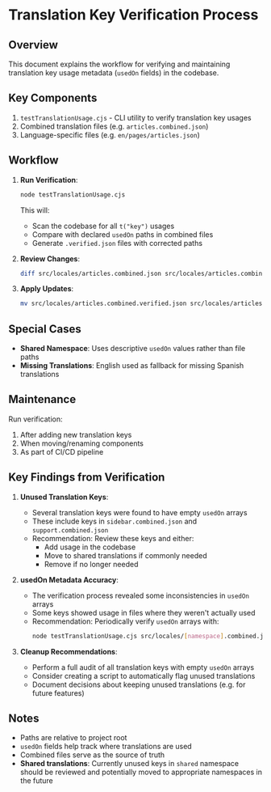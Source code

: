 # Translation Key Verification Process

## Overview
This document explains the workflow for verifying and maintaining translation key usage metadata (`usedOn` fields) in the codebase.

## Key Components
1. `testTranslationUsage.cjs` - CLI utility to verify translation key usages
2. Combined translation files (e.g. `articles.combined.json`)
3. Language-specific files (e.g. `en/pages/articles.json`)

## Workflow
1. **Run Verification**:
   ```bash
   node testTranslationUsage.cjs
   ```
   This will:
   - Scan the codebase for all `t("key")` usages
   - Compare with declared `usedOn` paths in combined files
   - Generate `.verified.json` files with corrected paths

2. **Review Changes**:
   ```bash
   diff src/locales/articles.combined.json src/locales/articles.combined.verified.json
   ```

3. **Apply Updates**:
   ```bash
   mv src/locales/articles.combined.verified.json src/locales/articles.combined.json
   ```

## Special Cases
- **Shared Namespace**: Uses descriptive `usedOn` values rather than file paths
- **Missing Translations**: English used as fallback for missing Spanish translations

## Maintenance
Run verification:
1. After adding new translation keys
2. When moving/renaming components
3. As part of CI/CD pipeline

## Key Findings from Verification

1. **Unused Translation Keys**: 
   - Several translation keys were found to have empty `usedOn` arrays
   - These include keys in `sidebar.combined.json` and `support.combined.json`
   - Recommendation: Review these keys and either:
     - Add usage in the codebase
     - Move to shared translations if commonly needed
     - Remove if no longer needed

2. **usedOn Metadata Accuracy**:
   - The verification process revealed some inconsistencies in `usedOn` arrays
   - Some keys showed usage in files where they weren't actually used
   - Recommendation: Periodically verify `usedOn` arrays with:
     ```bash
     node testTranslationUsage.cjs src/locales/[namespace].combined.json
     ```

3. **Cleanup Recommendations**:
   - Perform a full audit of all translation keys with empty `usedOn` arrays
   - Consider creating a script to automatically flag unused translations
   - Document decisions about keeping unused translations (e.g. for future features)

## Notes
- Paths are relative to project root
- `usedOn` fields help track where translations are used
- Combined files serve as the source of truth
- **Shared translations**: Currently unused keys in `shared` namespace should be reviewed and potentially moved to appropriate namespaces in the future
